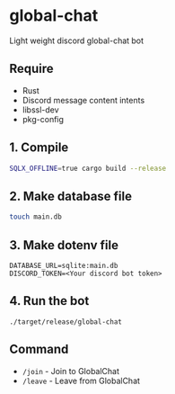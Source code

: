 # global-chat
Light weight discord global-chat bot

## Require
- Rust
- Discord message content intents
- libssl-dev
- pkg-config

## 1. Compile
```sh
SQLX_OFFLINE=true cargo build --release
```

## 2. Make database file
```sh
touch main.db
```

## 3. Make dotenv file
```
DATABASE_URL=sqlite:main.db
DISCORD_TOKEN=<Your discord bot token>
```

## 4. Run the bot
```
./target/release/global-chat
```

## Command
- `/join` - Join to GlobalChat
- `/leave` - Leave from GlobalChat
